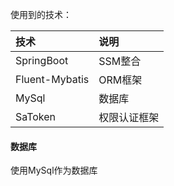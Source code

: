
使用到的技术：  

| 技术 | 说明 |   
| :--- | :--- |  
| SpringBoot | SSM整合 |  
| Fluent-Mybatis | ORM框架 |  
| MySql | 数据库 |  
| SaToken | 权限认证框架 |



#### 数据库
使用MySql作为数据库

